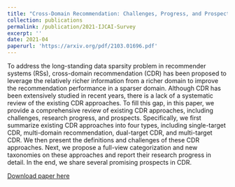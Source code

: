 ```yaml
---
title: "Cross-Domain Recommendation: Challenges, Progress, and Prospects"
collection: publications
permalink: /publication/2021-IJCAI-Survey
excerpt: ''
date: 2021-04
paperurl: 'https://arxiv.org/pdf/2103.01696.pdf'
---
```


To address the long-standing data sparsity problem in recommender systems (RSs), cross-domain recommendation (CDR) has been proposed to leverage
the relatively richer information from a richer domain to improve the recommendation performance in a sparser domain. Although CDR has been extensively studied in recent years, there is a lack of a systematic review of the existing CDR approaches. To fill this gap, in this paper, we provide a comprehensive review of existing CDR approaches, including challenges, research progress, and prospects. Specifically, we first summarize existing CDR approaches into four types, including single-target CDR, multi-domain recommendation, dual-target CDR, and multi-target CDR. We then present the definitions and challenges of these CDR approaches. Next, we propose a full-view categorization and new taxonomies on these approaches and report their research progress in detail. In the end, we share several promising prospects in CDR.

[Download paper here](https://arxiv.org/pdf/2103.01696.pdf)
